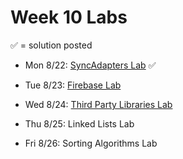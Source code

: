 # Week 10 Labs

&#x2705; = solution posted

- Mon 8/22: [SyncAdapters Lab](https://github.com/ga-adi-nyc/Sync-Adapters-Lab) &#x2705;


- Tue 8/23: [Firebase Lab](https://github.com/ga-adi-nyc/Firebase-Lab)


- Wed 8/24: [Third Party Libraries Lab](https://github.com/ga-adi-nyc/third-party-libraries-lab)


- Thu 8/25: Linked Lists Lab


- Fri 8/26: Sorting Algorithms Lab
